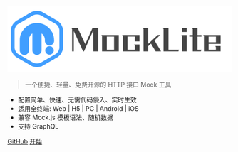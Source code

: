 <!-- _coverpage.md -->

![logo](_media/logo.png)


> 一个便捷、轻量、免费开源的 HTTP 接口 Mock 工具

- 配置简单、快速、无需代码侵入、实时生效
- 适用全终端: Web | H5 | PC | Android | iOS
- 兼容 Mock.js 模板语法、随机数据
- 支持 GraphQL

[GitHub](https://github.com/mocobk/mocklite)
[开始](README)


